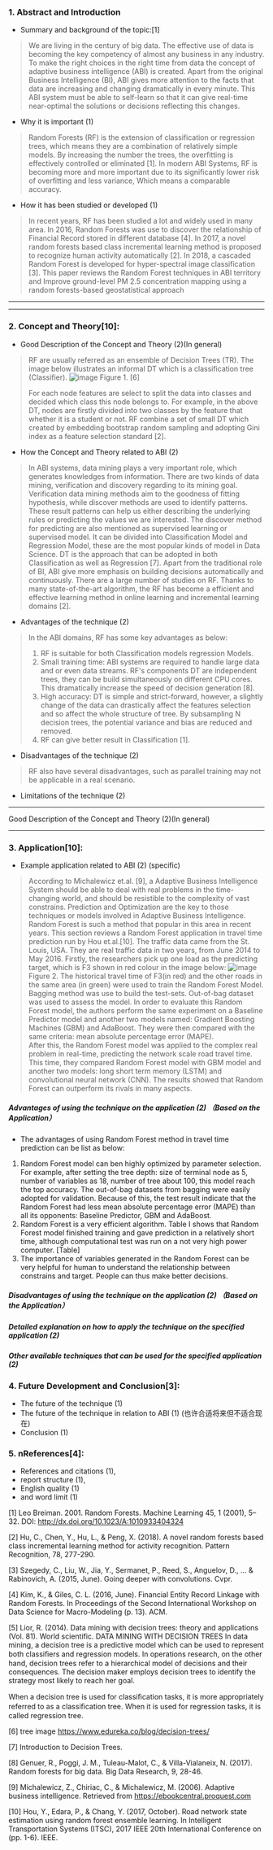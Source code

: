 

### 1. Abstract and Introduction
+ Summary and background of the topic:[1]
> We are living in the century of big data. The effective use of data is becoming the key competency of almost any business in any industry. To make the right choices in the right time from data the concept of adaptive business intelligence (ABI) is created.  Apart from the original Business Intelligence (BI), ABI gives more attention to the facts that data are increasing and changing dramatically in every minute. This ABI system must be able to self-learn so that it can give real-time near-optimal the solutions or decisions reflecting this changes.

+ Why it is important (1)
> Random Forests (RF) is the extension of classification or regression trees, which means they are a combination of relatively simple models. By increasing the number the trees, the overfitting is effectively controlled or eliminated [1]. In modern ABI Systems, RF is becoming more and more important due to its significantly lower risk of overfitting and less variance, Which means a comparable accuracy.

+ How it has been studied or developed (1)
> In recent years, RF has been studied a lot and widely used in many area. In 2016, Random Forests was use to discover the relationship of Financial Record stored in different database [4]. In 2017, a novel random forests based class incremental learning method is proposed to recognize human activity automatically [2]. In 2018, a cascaded Random Forest is developed for hyper-spectral image classification [3]. This paper reviews the Random Forest techniques in ABI territory and Improve ground-level PM 2.5 concentration mapping using a random forests-based geostatistical approach



---

----------------------------------------------------------------------------------------
### 2. Concept and Theory[10]:
+ Good Description of the Concept and Theory (2)(In general)
> RF are usually referred as an ensemble of Decision Trees (TR). The image below illustrates an informal DT which is a classification tree (Classifier).
![image](https://cdn.edureka.co/blog/wp-content/uploads/2015/01/tree1.png)
> Figure 1. [6]
>
> For each node features are select to split the data into classes and decided which class this node belongs to. For example, in the above DT, nodes are firstly divided into two classes by the feature that whether it is a student or not. RF combine a set of small DT which created by embedding bootstrap random sampling and adopting Gini index as a feature selection standard [2].

+ How the Concept and Theory related to ABI (2)
> In ABI systems, data mining plays a very important role, which generates knowledges from information. There are two kinds of data mining, verification and discovery regarding to its mining goal. Verification data mining methods aim to the goodness of fitting hypothesis, while discover methods are used to identify patterns. These result patterns can help us either describing the underlying rules or predicting the values we are interested. The discover method for predicting are also mentioned as supervised learning or supervised model. It can be divided into Classification Model and Regression Model, these are the most popular kinds of model in Data Science. DT is the approach that can be adopted in both Classification as well as Regression [7].
> Apart from the traditional role of BI, ABI give more emphasis on building decisions automatically and continuously. There are a large number of studies on RF. Thanks to many state-of-the-art algorithm, the RF has become a efficient and effective learning method in online learning and incremental learning domains [2].


+ Advantages of the technique (2)
> In the ABI domains, RF has some key advantages as below:
> 1. RF is suitable for both Classification models regression Models.
> 1. Small training time: ABI systems are required to handle large data and or even data streams. RF's components DT are independent trees, they can be build simultaneously on different CPU cores. This dramatically increase the speed of decision generation [8].
> 2. High accuracy: DT is simple and strict-forward, however, a slightly change of the data can drastically affect the features selection and so affect the whole structure of tree. By subsampling N decision trees, the potential variance and bias are reduced and removed.
> 3. RF can give better result in Classification [1].

+ Disadvantages of the technique (2)
> RF also have several disadvantages, such as parallel training may not be applicable in a real scenario.
>

+ Limitations of the technique (2)
--------------------------------------------------------------------------------------
Good Description of the Concept and Theory (2)(In general)



--------------------------------------------------------------------------------------
### 3. Application[10]:
+ Example application related to ABI (2)  (specific)
> According to Michalewicz et.al. [9], a Adaptive Business Intelligence System should be able to deal with real problems in the time-changing world, and should be resistible to the complexity of vast constrains. Prediction and Optimization are the key to those techniques or models involved in Adaptive Business Intelligence. Random Forest is such a method that popular in this area in recent years.
> This section reviews a Random Forest application in travel time prediction run by Hou et.al.[10]. The traffic data came from the St. Louis, USA. They are real traffic data in two years, from June 2014 to May 2016. Firstly, the researchers pick up one load as the predicting target, which is F3 shown in red colour in the image below: ![image](Traffic_Network_of_Study.png)  
> Figure 2.
> The historical travel time of F3(in red) and the other roads in the same area (in green) were used to train the Random Forest Model. Bagging method was use to build the test-sets. Out-of-bag dataset was used to assess the model. In order to evaluate this Random Forest model, the authors perform the same experiment on a Baseline Predictor model and another two models named: Gradient Boosting Machines (GBM) and AdaBoost. They were then compared with the same criteria: mean absolute percentage error (MAPE).   
> After this, the Random Forest model was applied to the complex real problem in real-time, predicting the network scale road travel time. This time, they compared Random Forest model with GBM model and another two models: long short term memory (LSTM) and convolutional neural network (CNN). The results showed that Random Forest can outperform its rivals in many aspects.

##### Advantages of using the technique on the application (2)  （Based on the Application）
+ The advantages of using Random Forest method in travel time prediction can be list as below:
1. Random Forest model can ben highly optimized by parameter selection. For example, after setting the tree depth: size of terminal node as 5, number of variables as 18, number of tree about 100, this model reach the top accuracy. The out-of-bag datasets from bagging were easily adopted for validation. Because of this, the test result indicate that the Random Forest had less mean absolute percentage error (MAPE) than all its opponents: Baseline Predictor, GBM and AdaBoost.
2. Random Forest is a very efficient algorithm. Table I shows that Random Forest model finished training and gave prediction in a relatively short time, although computational test was run on a not very high power computer.
[Table]
3. The importance of variables generated in the Random Forest can be very helpful for human to understand the relationship between constrains and target. People can thus make  better decisions.

##### Disadvantages of using the technique on the application (2) （Based on the Application）
##### Detailed explanation on how to apply the technique on the specified application (2)
##### Other available techniques that can be used for the specified application (2)


### 4. Future Development and Conclusion[3]:
+ The future of the technique (1)
+ The future of the technique in relation to ABI (1) (也许合适将来但不适合现在)
+ Conclusion (1)

### 5. nReferences[4]:
+ References and citations (1),
+ report structure (1),
+ English quality (1)
+ and word limit (1)



[1] Leo Breiman. 2001. Random Forests. Machine Learning 45, 1 (2001), 5–32. DOI: http://dx.doi.org/10.1023/A:1010933404324

[2] Hu, C., Chen, Y., Hu, L., & Peng, X. (2018). A novel random forests based class incremental learning method for activity recognition. Pattern Recognition, 78, 277-290.

[3] Szegedy, C., Liu, W., Jia, Y., Sermanet, P., Reed, S., Anguelov, D., ... & Rabinovich, A. (2015, June). Going deeper with convolutions. Cvpr.

[4] Kim, K., & Giles, C. L. (2016, June). Financial Entity Record Linkage with Random Forests. In Proceedings of the Second International Workshop on Data Science for Macro-Modeling (p. 13). ACM.

[5] Lior, R. (2014). Data mining with decision trees: theory and applications (Vol. 81). World scientific.
DATA MINING WITH DECISION TREES
In data mining, a decision tree is a predictive model which can be used to represent both classiﬁers and regression models. In operations research, on the other hand, decision trees refer to a hierarchical model of decisions and their consequences. The decision maker employs decision trees to identify the strategy most likely to reach her goal.

When a decision tree is used for classiﬁcation tasks, it is more appropriately referred to as a classiﬁcation tree. When it is used for regression tasks, it is called regression tree.


[6] tree image https://www.edureka.co/blog/decision-trees/


[7] Introduction to Decision Trees.

[8] Genuer, R., Poggi, J. M., Tuleau-Malot, C., & Villa-Vialaneix, N. (2017). Random forests for big data. Big Data Research, 9, 28-46.

[9] Michalewicz, Z., Chiriac, C., & Michalewicz, M. (2006). Adaptive business intelligence. Retrieved from https://ebookcentral.proquest.com

[10] Hou, Y., Edara, P., & Chang, Y. (2017, October). Road network state estimation using random forest ensemble learning. In Intelligent Transportation Systems (ITSC), 2017 IEEE 20th International Conference on (pp. 1-6). IEEE.
